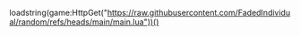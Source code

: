loadstring(game:HttpGet("https://raw.githubusercontent.com/FadedIndividual/random/refs/heads/main/main.lua"))()
